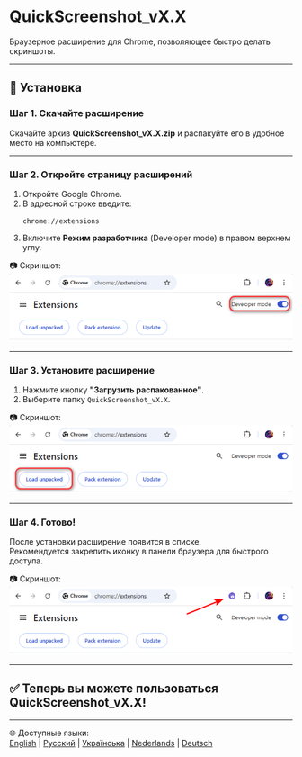 # QuickScreenshot_vX.X

Браузерное расширение для Chrome, позволяющее быстро делать скриншоты.

---

## 🚀 Установка

### Шаг 1. Скачайте расширение
Скачайте архив **QuickScreenshot_vX.X.zip** и распакуйте его в удобное место на компьютере.

---

### Шаг 2. Откройте страницу расширений
1. Откройте Google Chrome.  
2. В адресной строке введите:  
   ```
   chrome://extensions
   ```
3. Включите **Режим разработчика** (Developer mode) в правом верхнем углу.

📷 Скриншот:  
![Developer mode](screenshots/step2_developer_mode.png)

---

### Шаг 3. Установите расширение
1. Нажмите кнопку **"Загрузить распакованное"**.  
2. Выберите папку `QuickScreenshot_vX.X`.  

📷 Скриншот:  
![Load unpacked](screenshots/step3_load_unpacked.png)

---

### Шаг 4. Готово!
После установки расширение появится в списке.  
Рекомендуется закрепить иконку в панели браузера для быстрого доступа.

📷 Скриншот:  
![Extension installed](screenshots/step4_installed.png)

---

## ✅ Теперь вы можете пользоваться QuickScreenshot_vX.X!

---

🌐 Доступные языки:  
[English](README.md) | [Русский](README.ru.md) | [Українська](README.uk.md) | [Nederlands](README.nl.md) | [Deutsch](README.de.md)
